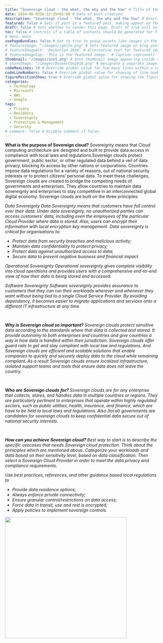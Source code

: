 ```yaml
---
title: "Sovereign cloud - the what, the why and the how" # Title of the blog post.
date: 2024-06-0316:12:35+01:00 # Date of post creation.
description: "Sovereign cloud - the what, the why and the how" # Description used for search engine.
featured: false # Sets if post is a featured post, making appear on the home page side bar.
draft: false # Sets whether to render this page. Draft of true will not be rendered.
toc: false # Controls if a table of contents should be generated for first-level links automatically.
# menu: main
usePageBundles: false # Set to true to group assets like images in the same folder as this post.
# featureImage: "/images/ignite.png" # Sets featured image on blog post.
# featureImageAlt: 'DockerCon 2018' # Alternative text for featured image.
# featureImageCap: 'This is the featured image.' # Caption (optional).
thumbnail: "/images/sov1.png" # Sets thumbnail image appearing inside card on homepage.
# shareImage: "/images/DockerCon2018.png" # Designate a separate image for social media sharing.
codeMaxLines: 10 # Override global value for how many lines within a code block before auto-collapsing.
codeLineNumbers: false # Override global value for showing of line numbers within code block.
figurePositionShow: true # Override global value for showing the figure label.
categories:
  - Technology
  - Microsoft
  - AWS
  - Google
tags:
  - Privacy
  - Residency
  - Sovereignty
  - Protection & Management
  - Security 
# comment: false # Disable comment if false.
---
```


<B> What is the purpose of Sovereign cloud? </b>
Sovereignty means that Cloud computing architecture are designed and built to provide data access in compliance with local laws and regulations.Sovereign clouds protect government, public sector, or other regulated data behind a veil of data privacy, blocking its access by other nations or corporations. Countries impose data regulations for a variety of reasons, out of national security interests or to protect citizens’ personal data. To meet these challenges, Sovereign clouds are created to bridge the competing needs of governments and enterprises. They allow countries to maintain data sovereignty and enterprises to stay competitive in an interconnected global digital economy. Sovereign clouds are built on the three principles:

<I> Data Sovereignty </b>
Data Sovereignty means that customers have full control over their data. Under data sovereignty, no unauthorized parties can access customers’ data, including even the employees of the particular Cloud Provider where data is stored. Also, users can encrypt their information with local encryption key management. Data sovereignty is critical for organisations to:
  - Protect data from security breaches and malicious activity;
  - Maintain data confidentiality to protect privacy;
  - Protect data against unauthorized access to data;
  - Secure data to prevent negative business and financial impact.

<I> Operational Sovereignty </b>
Operational sovereignty gives complete visibility into cloud operations and provides users with a comprehensive end-to-end view of how their data is being stored and accessed.

<I> Software Sovereignty </b>
Software sovereignty provides assurance to customers that they can run their workloads wherever and whenever they want without being tied to a single Cloud Service Provider. By avoiding dependency, it becomes easier to migrate applications and services onto a different IT infrastructure at any time.

<br>

<B> Why is Sovereign cloud so important? </b>
Sovereign clouds protect sensitive data according to the standards where that data is collected and stored. It provide autonomy to both enterprises and countries and give countries a way in how data is handled within their jurisdiction. Sovereign clouds offer guard rails to get and stay compliant with local law and regulations. And Sovereign clouds are efficient and scalable solutions that enable companies to quickly and securely deploy data to the cloud while remaining compliant.
As a result Sovereign clouds ensure localized infrastructure, isolated support teams and tools that ensure data does not leave the country.

<br>

<B> Who are Sovereign clouds for? </b>
Sovereign clouds are for any enterprise that collects, stores, and handles data in multiple countries or regions. They are particularly pertinent to enterprises that operate within highly regulated sectors, such as public utilities, health, insurance, and finance, which are have to be held to local laws and regulations. Also (local) governments are candidates for sovereign clouds to keep confidential data secure out of national security interests.

<br>

<B> How can you achieve Sovereign cloud? </b>
Best way to start is to describe the specific usecases that needs Sovereign cloud protection. Think about the priniciples which are mentioned above. Categorize your workloads and data based on their sensitivity level, based on data classification. Then select a Sovereign Cloud Provider in order to meet the data privacy and compliance requirements.

Use best practices, references, and other guidance based local regulations to
  - Provide data residence options;
  - Always enforce private connectivity;
  - Ensure granular control/restrictions on data access;
  - Force data in transit, use and rest is encrypted;
  - Apply policies to implement sovereign controls.



<img src="/images/sov2.png" width="400" height="400">

<br>
<br>


